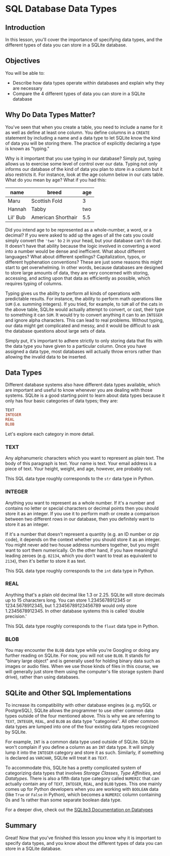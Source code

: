 # SQL Database Data Types

## Introduction
In this lesson, you'll cover the importance of specifying data types, and the different types of data you can store in a SQLite database.

## Objectives

You will be able to:

* Describe how data types operate within databases and explain why they are necessary
* Compare the 4 different types of data you can store in a SQLite database


## Why Do Data Types Matter?

You've seen that when you create a table, you need to include a name for it as well as define at least one column. You define columns in a `CREATE` statement by including a name and a data type to let SQLite know the kind of data you will be storing there. The practice of explicitly declaring a type is known as "typing." 

Why is it important that you use typing in our database? Simply put, typing allows us to exercise some level of control over our data. Typing not only informs our database of the kind of data you plan to store in a column but it also restricts it. For instance, look at the age column below in our cats table. What do you mean by age? What if you had this:

| name  |  breed  |  age  |
|-------|---------|-------|
| Maru  |  Scottish Fold |   3   |
| Hannah |  Tabby  |  two  |
| Lil' Bub |  American Shorthair  |  5.5  |

Did you intend age to be represented as a whole-number, a word, or a decimal? If you were asked to add up the ages of all the cats you could simply convert the `'two'` to `2` in your head, but your database can't do that. It doesn't have that ability because the logic involved in converting a word into a number would be dense and inefficient. What about different languages? What about different spellings? Capitalization, typos, or different hyphenation conventions? These are just some reasons this might start to get overwhelming. In other words, because databases are designed to store large amounts of data, they are very concerned with storing, accessing, and acting upon that data as efficiently as possible, which requires typing of columns.

Typing gives us the ability to perform all kinds of operations with predictable results. For instance, the ability to perform math operations like `SUM` (i.e. summing integers). If you tried, for example,  to `SUM` all of the cats in the above table, SQLite would actually attempt to convert, or cast, their type to something it can `SUM`. It would try to convert anything it can to an `INTEGER` and ignore alpha characters. This can lead to real problems. Without typing, our data might get complicated and messy, and it would be difficult to ask the database questions about large sets of data.

Simply put, it's important to adhere strictly to only storing data that fits with the data type you have given to a particular column. Once you have assigned a data type, most databases will actually throw errors rather than allowing the invalid data to be inserted.

## Data Types

Different database systems also have different data types available, which are important and useful to know whenever you are dealing with those systems. SQLite is a good starting point to learn about data types because it only has four basic categories of data types; they are:

```SQL
TEXT
INTEGER
REAL
BLOB
```
Let's explore each category in more detail.

### TEXT

Any alphanumeric characters which you want to represent as plain text. The body of this paragraph is text. Your name is text. Your email address is a piece of text. Your height, weight, and age, however, are probably not.

This SQL data type roughly corresponds to the `str` data type in Python.

### INTEGER

Anything you want to represent as a whole number. If it's a number and contains no letter or special characters or decimal points then you should store it as an integer. If you use it to perform math or create a comparison between two different rows in our database, then you definitely want to store it as an integer.

If it's a number that doesn't represent a quantity (e.g. an ID number or zip code), it depends on the context whether you should store it as an integer. You might never add two house address numbers together, but you might want to sort them numerically. On the other hand, if you have meaningful leading zeroes (e.g. `02134`, which you don't want to treat as equivalent to `2134`), then it's better to store it as text.

This SQL data type roughly corresponds to the `int` data type in Python.

### REAL

Anything that's a plain old decimal like 1.3 or 2.25. SQLite will store decimals up to 15 characters long. You can store 1.2345678912345 or 1234.5678912345, but 1.23456789123456789 would only store 1.2345678912345. In other database systems this is called 'double precision.'

This SQL data type roughly corresponds to the `float` data type in Python.

### BLOB

You may encounter the `BLOB` data type while you're Googling or doing any further reading on SQLite. For now, you will not use `BLOB`. It stands for "binary large object" and is generally used for holding binary data such as images or audio files. When we use those kinds of files in this course, we will generally just store them using the computer's file storage system (hard drive), rather than using databases.

## SQLite and Other SQL Implementations

To increase its compatibility with other database engines (e.g. mySQL or PostgreSQL), SQLite allows the programmer to use other common data types outside of the four mentioned above. This is why we are referring to `TEXT`, `INTEGER`, `REAL`, and `BLOB` as data type "categories". All other common data types are lumped into one of the four existing data types recognized by SQLite. 

For example, `INT` is a common data type used outside of SQLite. SQLite won't complain if you define a column as an `INT` data type. It will simply lump it into the `INTEGER` category and store it as such. Similarly, if something is declared as `VARCHAR`, SQLite will treat it as `TEXT`.

To accommodate this, SQLite has a pretty complicated system of categorizing data types that involves *Storage Classes*, *Type Affinities*, and *Datatypes*. There is also a fifth data type category called `NUMERIC` that can actually contain any of `TEXT`, `INTEGER`, `REAL`, and `BLOB` types. This one mainly comes up for Python developers when you are working with `BOOLEAN` data (like `True` or `False` in Python), which becomes a `NUMERIC` column containing 0s and 1s rather than some separate boolean data type.

For a deeper dive, check out the [SQLite3 Documentation on Datatypes](http://www.sqlite.org/datatype3.html)

## Summary
Great! Now that you've finished this lesson you know why it is important to specify data types, and you know about the different types of data you can store in a SQLite database.

